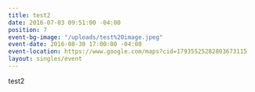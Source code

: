 ```yaml
---
title: test2
date: 2016-07-03 09:51:00 -04:00
position: 7
event-bg-image: "/uploads/test%20image.jpeg"
event-date: 2016-08-30 17:00:00 -04:00
event-location: https://www.google.com/maps?cid=17935525282803673115
layout: singles/event
---
```


test2
